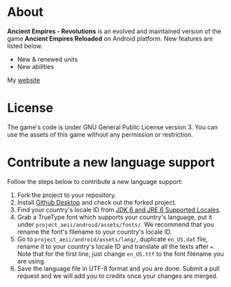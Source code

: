 # About

**Ancient Empires - Revolutions** is an evolved and maintained version of the game **Ancient Empires Reloaded** on Android platform. New features are listed below.
* New & renewed units
* New abilities

My [website](https://fabate.altervista.org/)

# License

The game's code is under GNU General Public License version 3. You can use the assets of this game without any permission or restriction.

# Contribute a new language support

Follow the steps below to contribute a new language support:

1. Fork the project to your repository.
2. Install [Github Desktop](https://desktop.github.com/) and check out the forked project.
3. Find your country's locale ID from [JDK 6 and JRE 6 Supported Locales](http://www.oracle.com/technetwork/java/javase/locales-137662.html).
4. Grab a TrueType font which supports your country's language, put it under `project_aeii/android/assets/fonts/`. We recommend that you rename the font's filename to your country's locale ID.
5. Go to `project_aeii/android/assets/lang/`, duplicate `en_US.dat` file, rename it to your country's locale ID and translate all the texts after `=`. Note that for the first line, just change `en_US.ttf` to the font filename you are using.
6. Save the language file in UTF-8 format and you are done. Submit a pull request and we will add you to credits once your changes are merged.
